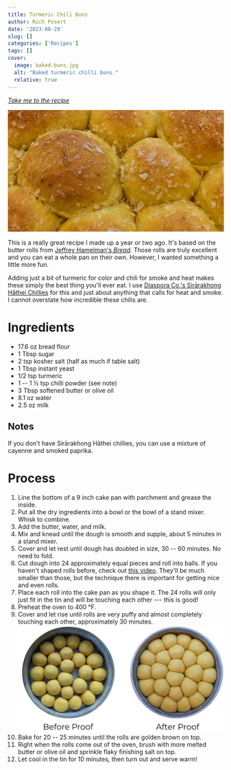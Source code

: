 ```yaml
---
title: Turmeric Chili Buns
author: Rich Posert
date: '2023-08-29'
slug: []
categories: ['Recipes']
tags: []
cover:
  image: baked-buns.jpg
  alt: "Baked turmeric chilli buns."
  relative: true
---
```


[*Take me to the recipe*](#ingredients)

![Baked turmeric chili buns in a 9-inch cake pan.](baked-buns.jpg)

This is a really great recipe I made up a year or two ago.
It's based on the butter rolls from [Jeffrey Hamelman's *Bread*](https://bookshop.org/p/books/bread-a-baker-s-book-of-techniques-and-recipes/18858217).
Those rolls are truly excellent and you can eat a whole pan on their own.
However, I wanted something a little more fun.

Adding just a bit of turmeric for color and chili for smoke and heat makes these simply the best thing you'll ever eat.
I use [Diaspora Co.'s Sirārakhong Hāthei Chillies](https://www.diasporaco.com/collections/chillies/products/sirarakhong-hathei-chillies?variant=42726145949867) for this and just about anything that calls for heat and smoke.
I cannot overstate how incredible these chilis are.

# Ingredients
 * 17.6 oz bread flour
 * 1 Tbsp sugar
 * 2 tsp kosher salt (half as much if table salt)
 * 1 Tbsp instant yeast
 * 1/2 tsp turmeric
 * 1 -- 1 &frac12; tsp chilli powder (see note)
 * 3 Tbsp softened butter or olive oil
 * 8.1 oz water
 * 2.5 oz milk

## Notes
If you don't have Sirārakhong Hāthei chillies, you can use a mixture of cayenne and smoked paprika.

# Process
1. Line the bottom of a 9 inch cake pan with parchment and grease the inside.
1. Put all the dry ingredients into a bowl or the bowl of a stand mixer. Whisk to combine.
1. Add the butter, water, and milk.
2. Mix and knead until the dough is smooth and supple, about 5 minutes in a stand mixer.
3. Cover and let rest until dough has doubled in size, 30 -- 60 minutes. No need to fold.
4. Cut dough into 24 approximately equal pieces and roll into balls. If you haven't shaped rolls before, check out [this video](https://www.youtube.com/watch?v=ktWciCa_UDg). They'll be much smaller than those, but the technique there is important for getting nice and even rolls.
5. Place each roll into the cake pan as you shape it. The 24 rolls will only just fit in the tin and will be touching each other --- this is good!
6. Preheat the oven to 400 &deg;F.
6. Cover and let rise until rolls are very puffy and almost completely touching each other, approximately 30 minutes. ![Before and after the proofing step. Note that the buns puff up and fully occupy the pan during the proof.](proof-step.png)
7. Bake for 20 -- 25 minutes until the rolls are golden brown on top.
8. Right when the rolls come out of the oven, brush with more melted butter or olive oil and sprinkle flaky finishing salt on top.
9. Let cool in the tin for 10 minutes, then turn out and serve warm!